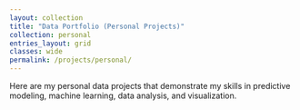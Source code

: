 ```yaml
---
layout: collection
title: "Data Portfolio (Personal Projects)"
collection: personal
entries_layout: grid
classes: wide
permalink: /projects/personal/
---
```


Here are my personal data projects that demonstrate my skills in predictive modeling, machine learning, data analysis, and visualization.